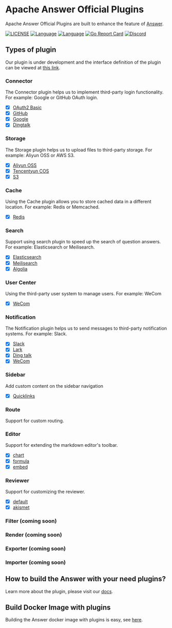 # Apache Answer Official Plugins

Apache Answer Official Plugins are built to enhance the feature of [Answer](https://github.com/apache/answer).

[![LICENSE](https://img.shields.io/github/license/apache/answer)](https://github.com/apache/answer/blob/main/LICENSE)
[![Language](https://img.shields.io/badge/language-go-blue.svg)](https://golang.org/)
[![Language](https://img.shields.io/badge/language-react-blue.svg)](https://reactjs.org/)
[![Go Report Card](https://goreportcard.com/badge/github.com/apache/answer)](https://goreportcard.com/report/github.com/apache/answer)
[![Discord](https://img.shields.io/badge/discord-chat-5865f2?logo=discord&logoColor=f5f5f5)](https://discord.gg/Jm7Y4cbUej)

## Types of plugin

Our plugin is under development and the interface definition of the plugin can be viewed at [this link](https://github.com/apache/answer/tree/main/plugin).

### Connector

The Connector plugin helps us to implement third-party login functionality. For example: Google or GitHub OAuth login.

- [x] [OAuth2 Basic](https://github.com/apache/answer-plugins/tree/main/connector-basic)
- [x] [GitHub](https://github.com/apache/answer-plugins/tree/main/connector-github)
- [x] [Google](https://github.com/apache/answer-plugins/tree/main/connector-google)
- [x] [Dingtalk](https://github.com/apache/answer-plugins/tree/main/connector-dingtalk)

### Storage

The Storage plugin helps us to upload files to third-party storage. For example: Aliyun OSS or AWS S3.

- [x] [Aliyun OSS](https://github.com/apache/answer-plugins/tree/main/storage-aliyunoss)
- [x] [Tencentyun COS](https://github.com/apache/answer-plugins/tree/main/storage-tencentyuncos)
- [x] [S3](https://github.com/apache/answer-plugins/tree/main/storage-s3)

### Cache

Using the Cache plugin allows you to store cached data in a different location. For example: Redis or Memcached.

- [x] [Redis](https://github.com/apache/answer-plugins/tree/main/cache-redis)

### Search

Support using search plugin to speed up the search of question answers. For example: Elasticsearch or Meilisearch.

- [x] [Elasticsearch](https://github.com/apache/answer-plugins/tree/main/search-elasticsearch)
- [x] [Meilisearch](https://github.com/apache/answer-plugins/tree/main/search-meilisearch)
- [x] [Algolia](https://github.com/apache/answer-plugins/tree/main/search-algolia)

### User Center

Using the third-party user system to manage users. For example: WeCom

- [x] [WeCom](https://github.com/apache/answer-plugins/tree/main/user-center-wecom)

### Notification

The Notification plugin helps us to send messages to third-party notification systems. For example: Slack.

- [x] [Slack](https://github.com/apache/answer-plugins/tree/main/notification-slack)
- [x] [Lark](https://github.com/apache/answer-plugins/tree/main/notification-lark)
- [x] [Ding talk](https://github.com/apache/answer-plugins/tree/main/notification-dingtalk)
- [x] [WeCom](https://github.com/apache/answer-plugins/tree/main/notification-wecom)

### Sidebar

Add custom content on the sidebar navigation

- [x] [Quicklinks](https://github.com/apache/answer-plugins/tree/main/quick-links)

### Route

Support for custom routing.

### Editor

Support for extending the markdown editor's toolbar.

- [x] [chart](https://github.com/apache/answer-plugins/tree/main/editor-chart)
- [x] [formula](https://github.com/apache/answer-plugins/tree/main/editor-formula)
- [x] [embed](https://github.com/apache/answer-plugins/tree/main/editor-embed)

### Reviewer

Support for customizing the reviewer.

- [x] [default](https://github.com/apache/answer-plugins/tree/main/reviewer-basic)
- [x] [akismet](https://github.com/apache/answer-plugins/tree/main/reviewer-akismet)

### Filter (coming soon)

### Render (coming soon)

### Exporter (coming soon)

### Importer (coming soon)

## How to build the Answer with your need plugins?

Learn more about the plugin, please visit our [docs](https://answer.apache.org/docs/plugins).

## Build Docker Image with plugins
Building the Answer docker image with plugins is easy, see [here](https://answer.apache.org/docs/plugins/#build-docker-image-with-plugin-from-answer-base-image).
